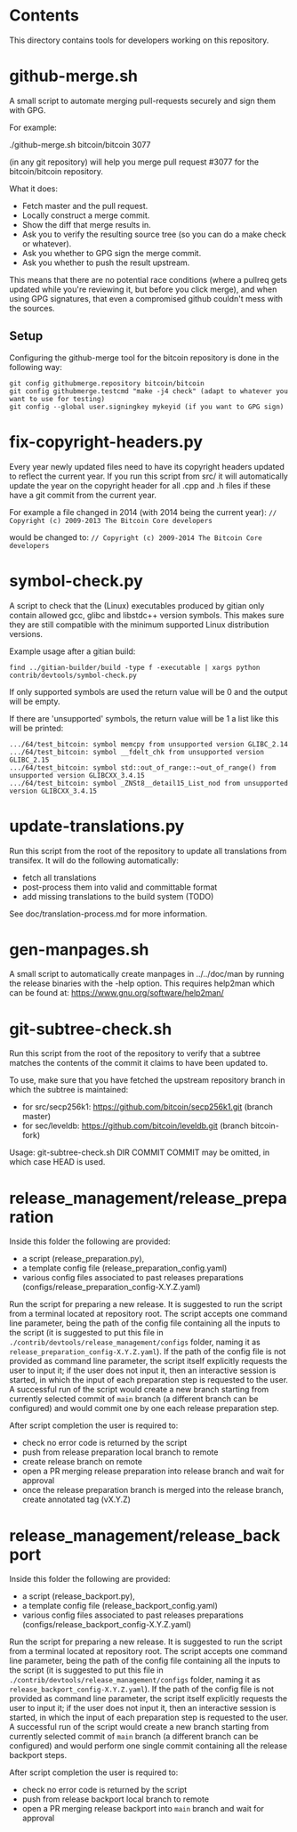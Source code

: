 Contents
===========
This directory contains tools for developers working on this repository.

github-merge.sh
==================

A small script to automate merging pull-requests securely and sign them with GPG.

For example:

  ./github-merge.sh bitcoin/bitcoin 3077

(in any git repository) will help you merge pull request #3077 for the
bitcoin/bitcoin repository.

What it does:
* Fetch master and the pull request.
* Locally construct a merge commit.
* Show the diff that merge results in.
* Ask you to verify the resulting source tree (so you can do a make
check or whatever).
* Ask you whether to GPG sign the merge commit.
* Ask you whether to push the result upstream.

This means that there are no potential race conditions (where a
pullreq gets updated while you're reviewing it, but before you click
merge), and when using GPG signatures, that even a compromised github
couldn't mess with the sources.

Setup
---------
Configuring the github-merge tool for the bitcoin repository is done in the following way:

    git config githubmerge.repository bitcoin/bitcoin
    git config githubmerge.testcmd "make -j4 check" (adapt to whatever you want to use for testing)
    git config --global user.signingkey mykeyid (if you want to GPG sign)

fix-copyright-headers.py
===========================

Every year newly updated files need to have its copyright headers updated to reflect the current year.
If you run this script from src/ it will automatically update the year on the copyright header for all
.cpp and .h files if these have a git commit from the current year.

For example a file changed in 2014 (with 2014 being the current year):
```// Copyright (c) 2009-2013 The Bitcoin Core developers```

would be changed to:
```// Copyright (c) 2009-2014 The Bitcoin Core developers```

symbol-check.py
==================

A script to check that the (Linux) executables produced by gitian only contain
allowed gcc, glibc and libstdc++ version symbols.  This makes sure they are
still compatible with the minimum supported Linux distribution versions.

Example usage after a gitian build:

    find ../gitian-builder/build -type f -executable | xargs python contrib/devtools/symbol-check.py 

If only supported symbols are used the return value will be 0 and the output will be empty.

If there are 'unsupported' symbols, the return value will be 1 a list like this will be printed:

    .../64/test_bitcoin: symbol memcpy from unsupported version GLIBC_2.14
    .../64/test_bitcoin: symbol __fdelt_chk from unsupported version GLIBC_2.15
    .../64/test_bitcoin: symbol std::out_of_range::~out_of_range() from unsupported version GLIBCXX_3.4.15
    .../64/test_bitcoin: symbol _ZNSt8__detail15_List_nod from unsupported version GLIBCXX_3.4.15

update-translations.py
=======================

Run this script from the root of the repository to update all translations from transifex.
It will do the following automatically:

- fetch all translations
- post-process them into valid and committable format
- add missing translations to the build system (TODO)

See doc/translation-process.md for more information.

gen-manpages.sh
===============

A small script to automatically create manpages in ../../doc/man by running the release binaries with the -help option.
This requires help2man which can be found at: https://www.gnu.org/software/help2man/

git-subtree-check.sh
====================

Run this script from the root of the repository to verify that a subtree matches the contents of
the commit it claims to have been updated to.

To use, make sure that you have fetched the upstream repository branch in which the subtree is
maintained:
* for src/secp256k1: https://github.com/bitcoin/secp256k1.git (branch master)
* for sec/leveldb: https://github.com/bitcoin/leveldb.git (branch bitcoin-fork)

Usage: git-subtree-check.sh DIR COMMIT
COMMIT may be omitted, in which case HEAD is used.

release_management/release_preparation
==================

Inside this folder the following are provided:

- a script (release_preparation.py),
- a template config file (release_preparation_config.yaml)
- various config files associated to past releases preparations (configs/release_preparation_config-X.Y.Z.yaml)

Run the script for preparing a new release.
It is suggested to run the script from a terminal located at repository root. 
The script accepts one command line parameter, being the path of the config file containing all the inputs
to the script (it is suggested to put this file in `./contrib/devtools/release_management/configs` folder, naming it
as `release_preparation_config-X.Y.Z.yaml`). If the path of the config file is not provided as command line parameter,
the script itself explicitly requests the user to input it; if the user does not input it, then an interactive
session is started, in which the input of each preparation step is requested to the user.
A successful run of the script would create a new branch starting from currently selected commit of `main`
branch (a different branch can be configured) and would commit one by one each release preparation step.

After script completion the user is required to:

- check no error code is returned by the script
- push from release preparation local branch to remote
- create release branch on remote
- open a PR merging release preparation into release branch and wait for approval
- once the release preparation branch is merged into the release branch, create annotated tag (vX.Y.Z)

release_management/release_backport
==================

Inside this folder the following are provided:

- a script (release_backport.py),
- a template config file (release_backport_config.yaml)
- various config files associated to past releases preparations (configs/release_backport_config-X.Y.Z.yaml)

Run the script for preparing a new release.
It is suggested to run the script from a terminal located at repository root. 
The script accepts one command line parameter, being the path of the config file containing all the inputs
to the script (it is suggested to put this file in `./contrib/devtools/release_management/configs` folder, naming it
as `release_backport_config-X.Y.Z.yaml`). If the path of the config file is not provided as command line parameter,
the script itself explicitly requests the user to input it; if the user does not input it, then an interactive
session is started, in which the input of each preparation step is requested to the user.
A successful run of the script would create a new branch starting from currently selected commit of `main`
branch (a different branch can be configured) and would perform one single commit containing all the release
backport steps.

After script completion the user is required to:

- check no error code is returned by the script
- push from release backport local branch to remote
- open a PR merging release backport into `main` branch and wait for approval
